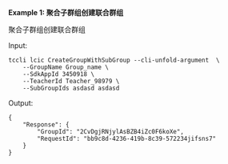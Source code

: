 **Example 1: 聚合子群组创建联合群组**

聚合子群组创建联合群组

Input: 

```
tccli lcic CreateGroupWithSubGroup --cli-unfold-argument  \
    --GroupName Group_name \
    --SdkAppId 3450918 \
    --TeacherId Teacher_98979 \
    --SubGroupIds asdasd asdasd
```

Output: 
```
{
    "Response": {
        "GroupId": "2CvDgjRNjylAsBZB4iZc0F6koXe",
        "RequestId": "bb9c8d-4236-419b-8c39-572234jifsns7"
    }
}
```

